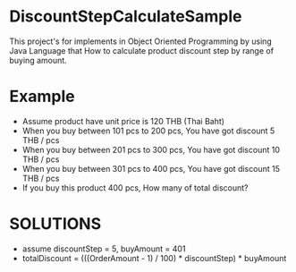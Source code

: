 # DiscountStepCalculateSample
This project's for implements in Object Oriented Programming by using Java Language that How to calculate product discount step by range of buying amount.

Example
========
- Assume product have unit price is 120 THB (Thai Baht)
- When you buy between 101 pcs to 200 pcs, You have got discount 5 THB / pcs
- When you buy between 201 pcs to 300 pcs, You have got discount 10 THB / pcs
- When you buy between 301 pcs to 400 pcs, You have got discount 15 THB / pcs
- If you buy this product 400 pcs, How many of total discount?

SOLUTIONS
==========
- assume discountStep = 5, buyAmount = 401
- totalDiscount = (((OrderAmount - 1) / 100) * discountStep) * buyAmount

